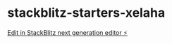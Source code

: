 # stackblitz-starters-xelaha

[Edit in StackBlitz next generation editor ⚡️](https://stackblitz.com/~/github.com/raj750523/stackblitz-starters-xelaha)